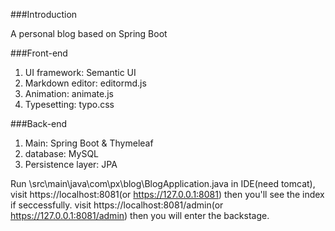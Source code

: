 ###Introduction

A personal blog based on Spring Boot

###Front-end
1. UI framework: Semantic UI
2. Markdown editor: editormd.js
3. Animation: animate.js
4. Typesetting: typo.css

###Back-end
1. Main: Spring Boot & Thymeleaf
2. database: MySQL
3. Persistence layer: JPA

Run \src\main\java\com\px\blog\BlogApplication.java in IDE(need tomcat), 
visit https://localhost:8081(or https://127.0.0.1:8081) then you'll see the index if seccessfully.
visit https://localhost:8081/admin(or https://127.0.0.1:8081/admin) then you will enter the backstage.
